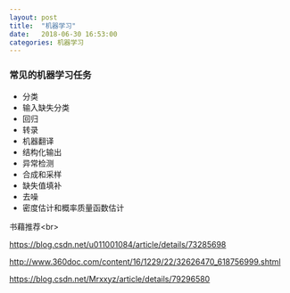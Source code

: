 ```yaml
---
layout: post
title:  "机器学习"
date:   2018-06-30 16:53:00
categories: 机器学习
---
```


### 常见的机器学习任务


* 分类
* 输入缺失分类
* 回归
* 转录
* 机器翻译
* 结构化输出
* 异常检测
* 合成和采样
* 缺失值填补
* 去噪
* 密度估计和概率质量函数估计



书藉推荐<br\>

https://blog.csdn.net/u011001084/article/details/73285698

http://www.360doc.com/content/16/1229/22/32626470_618756999.shtml

https://blog.csdn.net/Mrxxyz/article/details/79296580